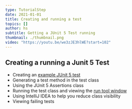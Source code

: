 ```yaml
---
type: TutorialStep
date: 2021-01-01
title: Creating and running a test
topics: []
author: hs
subtitle: Getting a JUnit 5 Test running
thumbnail: ./thumbnail.png
video: "https://youtu.be/we3zJE3hlWE?start=102"
---
```


## Creating a running a Junit 5 Test

- Creating an [example JUnit 5 test](https://github.com/trishagee/junit5-showcase/blob/2a40f1715edecd50c638f6d6c1d0924c75002698/src/test/java/com/mechanitis/demo/junit5/ExampleTest.java)
- Generating a test method in the test class
- Using the JUnit 5 Assertions class
- Running the test class and viewing the [run tool window](https://www.jetbrains.com/help/idea/run-tool-window.html)
- Using IntelliJ IDEA to help you reduce class visibility
- Viewing failing tests
